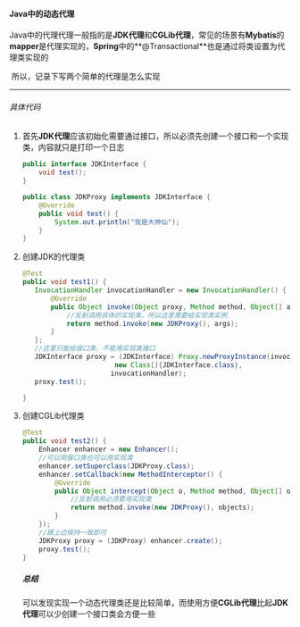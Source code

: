 #### Java中的动态代理

​		Java中的代理代理一般指的是**JDK代理**和**CGLib代理**，常见的场景有**Mybatis**的**mapper**是代理实现的，**Spring**中的**@Transactional**也是通过将类设置为代理类实现的

​		所以，记录下写两个简单的代理是怎么实现

---

###### 具体代码

1. 首先**JDK代理**应该初始化需要通过接口，所以必须先创建一个接口和一个实现类，内容就只是打印一个日志

   ```java
   public interface JDKInterface {
       void test();
   }
   
   public class JDKProxy implements JDKInterface {
       @Override
       public void test() {
           System.out.println("我是大神仙");
       }
   }
   ```

2. 创建JDK的代理类

    ```java
   @Test
   public void test1() {
       InvocationHandler invocationHandler = new InvocationHandler() {
           @Override
           public Object invoke(Object proxy, Method method, Object[] args) throws Throwable {
               //反射调用具体的实现类，所以这里需要给实现类实例
               return method.invoke(new JDKProxy(), args);
           }
       };
       //这里只能给接口类，不能用实现类接口
       JDKInterface proxy = (JDKInterface) Proxy.newProxyInstance(invocationHandler.getClass().getClassLoader(),
                  		   new Class[]{JDKInterface.class},
                          invocationHandler);
       proxy.test();
   
   }
   ```

3. 创建CGLib代理类

   ```java
   @Test
   public void test2() {
       Enhancer enhancer = new Enhancer();
       //可以用接口类也可以用实现类
       enhancer.setSuperclass(JDKProxy.class);
       enhancer.setCallback(new MethodInterceptor() {
           @Override
           public Object intercept(Object o, Method method, Object[] objects, MethodProxy methodProxy) throws Throwable {
               //反射调用必须要用实现类
               return method.invoke(new JDKProxy(), objects);
           }
       });
       //跟上边保持一致即可
       JDKProxy proxy = (JDKProxy) enhancer.create();
       proxy.test();
   }
   ```
   
   
   
   ##### 总结
   
   ​		可以发现实现一个动态代理类还是比较简单，而使用方便**CGLib代理**比起**JDK代理**可以少创建一个接口类会方便一些
   
   